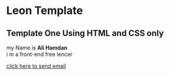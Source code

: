 # Leon Template
## Template One Using HTML and CSS only

my Name is **Ali Hamdan** <br>
i m a front-end free lencer

[click here to send email](mailto:ali_hamdane@hotmail.com)
